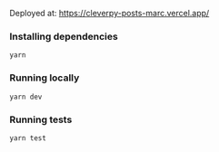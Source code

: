 Deployed at: https://cleverpy-posts-marc.vercel.app/

### Installing dependencies

```shell
yarn
```

### Running locally

```shell
yarn dev
```


### Running tests

```shell
yarn test
```